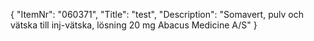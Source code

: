 {
  "ItemNr": "060371",
  "Title": "test",
  "Description": "Somavert, pulv och vätska till inj-vätska, lösning 20 mg Abacus Medicine A/S"
}